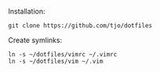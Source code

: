 Installation:

    git clone https://github.com/tjo/dotfiles

Create symlinks:

    ln -s ~/dotfiles/vimrc ~/.vimrc
    ln -s ~/dotfiles/vim ~/.vim
